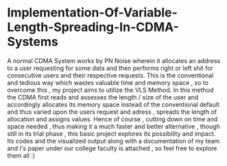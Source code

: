 # Implementation-Of-Variable-Length-Spreading-In-CDMA-Systems
A normal CDMA System works by PN Noise wherein it allocates an address to a user requesting for some data and then performs right or left shit for consecutive users and their respective requests. This is the conventional and tedious way which wastes valuable time and memory space , so to overcome this , my project aims to utilize the VLS Method.
In this method the CDMA first reads and assesses the length / size of the user and accordingly allocates its memory space instead of the conventional default and thus varied upon the users request and adress , spreads the length of allocation and assigns values. 
Hence of course , cutting down on time and space needed , thus making it a much faster and better alternative , though still in its trial phase , this basic project explores its possibility and impact.
Its codes and the visualized output along with a documentation of my team and I's paper under our college faculty is attached , so feel free to explore them all :)
